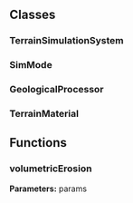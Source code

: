 
## Classes

### TerrainSimulationSystem



### SimMode



### GeologicalProcessor



### TerrainMaterial




## Functions

### volumetricErosion



**Parameters:** params
